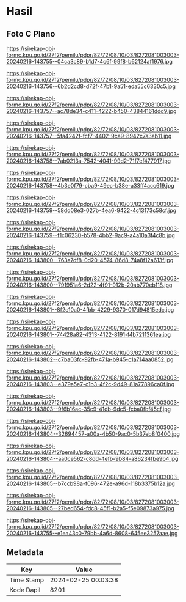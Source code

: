 # Hasil

## Foto C Plano

https://sirekap-obj-formc.kpu.go.id/27f2/pemilu/pdpr/82/72/08/10/03/8272081003003-20240216-143755--04ca3c89-b1d7-4c6f-99f8-b62124af1976.jpg

https://sirekap-obj-formc.kpu.go.id/27f2/pemilu/pdpr/82/72/08/10/03/8272081003003-20240216-143756--6b2d2cd8-d72f-47b1-9a51-eda55c6330c5.jpg

https://sirekap-obj-formc.kpu.go.id/27f2/pemilu/pdpr/82/72/08/10/03/8272081003003-20240216-143757--ac78de34-c411-4222-b450-43844161ddd9.jpg

https://sirekap-obj-formc.kpu.go.id/27f2/pemilu/pdpr/82/72/08/10/03/8272081003003-20240216-143757--5fa4242f-fcf7-4402-9ca9-8942c7a3ab11.jpg

https://sirekap-obj-formc.kpu.go.id/27f2/pemilu/pdpr/82/72/08/10/03/8272081003003-20240216-143758--7ab0213a-7542-4041-99d2-71f7ef477917.jpg

https://sirekap-obj-formc.kpu.go.id/27f2/pemilu/pdpr/82/72/08/10/03/8272081003003-20240216-143758--4b3e0f79-cba9-49ec-b38e-a33ff4acc619.jpg

https://sirekap-obj-formc.kpu.go.id/27f2/pemilu/pdpr/82/72/08/10/03/8272081003003-20240216-143759--58dd08e3-027b-4ea6-9422-4c13173c58cf.jpg

https://sirekap-obj-formc.kpu.go.id/27f2/pemilu/pdpr/82/72/08/10/03/8272081003003-20240216-143759--f1c06230-b578-4bb2-9ac9-a4a10a3f4c8b.jpg

https://sirekap-obj-formc.kpu.go.id/27f2/pemilu/pdpr/82/72/08/10/03/8272081003003-20240216-143800--763a7df8-0d20-4574-86d8-74a8f12a613f.jpg

https://sirekap-obj-formc.kpu.go.id/27f2/pemilu/pdpr/82/72/08/10/03/8272081003003-20240216-143800--791951a6-2d22-4f91-912b-20ab770eb118.jpg

https://sirekap-obj-formc.kpu.go.id/27f2/pemilu/pdpr/82/72/08/10/03/8272081003003-20240216-143801--8f2c10a0-4fbb-4229-9370-017d94815edc.jpg

https://sirekap-obj-formc.kpu.go.id/27f2/pemilu/pdpr/82/72/08/10/03/8272081003003-20240216-143801--74428a82-4313-4122-8191-f4b7211361ea.jpg

https://sirekap-obj-formc.kpu.go.id/27f2/pemilu/pdpr/82/72/08/10/03/8272081003003-20240216-143802--c7ba03fc-92fb-471a-b945-c1a714aa0852.jpg

https://sirekap-obj-formc.kpu.go.id/27f2/pemilu/pdpr/82/72/08/10/03/8272081003003-20240216-143803--e379a5e7-c1b3-4f2c-9d49-81a77896ca0f.jpg

https://sirekap-obj-formc.kpu.go.id/27f2/pemilu/pdpr/82/72/08/10/03/8272081003003-20240216-143803--9f6b16ac-35c9-41db-9dc5-fcba0fbf45cf.jpg

https://sirekap-obj-formc.kpu.go.id/27f2/pemilu/pdpr/82/72/08/10/03/8272081003003-20240216-143804--32694457-a00a-4b50-9ac0-5b37eb8f0400.jpg

https://sirekap-obj-formc.kpu.go.id/27f2/pemilu/pdpr/82/72/08/10/03/8272081003003-20240216-143804--aa0ce562-c8dd-4efb-9b84-a86234fbe9b4.jpg

https://sirekap-obj-formc.kpu.go.id/27f2/pemilu/pdpr/82/72/08/10/03/8272081003003-20240216-143805--b7ccb98a-f096-472e-a96d-118b3375b12a.jpg

https://sirekap-obj-formc.kpu.go.id/27f2/pemilu/pdpr/82/72/08/10/03/8272081003003-20240216-143805--27bed654-fdc8-45f1-b2a5-f5e09873a975.jpg

https://sirekap-obj-formc.kpu.go.id/27f2/pemilu/pdpr/82/72/08/10/03/8272081003003-20240216-143755--e1ea43c0-79bb-4a6d-8608-645ee3257aae.jpg


## Metadata

| Key        | Value               |
| ---------- | ------------------- |
| Time Stamp | 2024-02-25 00:03:38 |
| Kode Dapil | 8201                |



